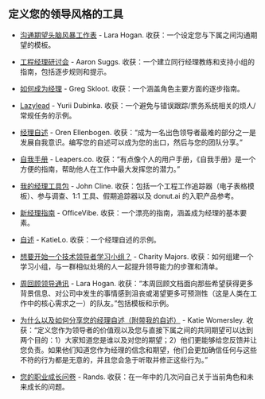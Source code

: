 ## 定义您的领导风格的工具

- [沟通期望头脑风暴工作表](https://docs.google.com/document/d/1Fd-rkENsKyxOvlU00IUIHnsJnS5_B7krEE1GVdAwwnI/edit#) - Lara Hogan. 收获：一个设定您与下属之间沟通期望的模板。

- [工程经理研讨会](https://medium.com/glossier/the-engineering-manager-workshop-82383f810549) - Aaron Suggs. 收获：一个建立同行经理教练和支持小组的指南，包括逐步规则和提示。

- [如何成为经理](https://getweeklyupdate.com/manager-guide) - Greg Skloot. 收获：一个涵盖角色主要方面的逐步指南。

- [Lazylead](https://github.com/dgroup/lazylead) - Yurii Dubinka. 收获：一个避免与错误跟踪/票务系统相关的烦人/常规任务的示例。

- [经理自述](https://managerreadme.com/) - Oren Ellenbogen. 收获：“成为一名出色领导者最难的部分之一是发展自我意识。编写您的自述可以成为您的出口，然后与您的团队分享。”

- [自我手册](https://manualofme.co/) - Leapers.co. 收获：“有点像个人的用户手册，《自我手册》是一个方便的指南，帮助他人在工作中最大发挥您的潜力。”

- [我的经理工具包](https://medium.com/@clinejj/my-manager-toolkit-79f8a2ee9bfb) - John Cline. 收获：包括一个工程工作追踪器（电子表格模板）、参与调查、1:1 工具、假期追踪器以及 donut.ai 的入职产品参考。

- [新经理指南](https://officevibe.com/complete-guide-new-manager) - OfficeVibe. 收获：一个漂亮的指南，涵盖成为经理的基本要素。

- [自述](https://github.com/KatieLo/README) - KatieLo. 收获：一个经理自述的示例。

- [想要开始一个技术领导者学习小组？](https://github.com/charity/tech-leads-skill-share) - Charity Majors. 收获：如何组建一个学习小组，与一群相似处境的人一起提升领导能力的步骤和清单。

- [周回顾领导通讯](https://larahogan.me/blog/week-in-review/) - Lara Hogan. 收获：“本周回顾文档面向那些希望获得更多背景信息、对公司中发生的事情感到沮丧或渴望更多可预测性（这是人类在工作中的核心需求之一）的队友。”包括模板和示例。

- [为什么以及如何分享您的经理自述（附带我的自述）](https://medium.com/@kawomersley/why-and-how-to-share-your-manager-readme-plus-heres-mine-8a4fe188ee1b) - Katie Womersley. 收获：“定义您作为领导者的价值观以及您与直接下属之间的共同期望可以达到两个目的：1）大家知道您是谁以及对您的期望；2）他们更能够给您反馈并让您负责。如果他们知道您作为经理的信念和期望，他们会更加确信任何与这些不符的行为都是无意的，并且您会急于听取并修正这些行为。”

- [您的职业成长问卷](https://randsinrepose.com/archives/your-professional-growth-questionnaire/) - Rands. 收获：在一年中的几次问自己关于当前角色和未来成长的问题。

